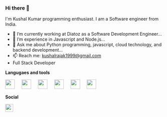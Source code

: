### Hi there 👋

I'm Kushal Kumar programming enthusiast. I am a Software engineer from India.


- 🔭 I’m currently working at Diatoz as a Software Development Engineer...
- 🌱 I’m experience in Javascript and Node.js...
- 💬 Ask me about Python programming, javascript, cloud technology, and backend development...
- 📫 Reach me: kushalrajak1999@gmail.com
- Full Stack Developer

**Langugaes and tools**


<img src="https://user-images.githubusercontent.com/97940710/217604959-9fd8a973-d8c6-4e6c-9718-f18fa48d1777.png" width="30" height="30"> &emsp; <img src="https://user-images.githubusercontent.com/97940710/217606392-689f9c46-012e-4a96-b089-dd0549e3d587.png" width="30" height="30"> &emsp; 
<img src="https://user-images.githubusercontent.com/97940710/217607008-f51630a6-c9a3-43bd-bb87-6146320bbbf8.png" width="30" height="30"> &emsp;
<img src="https://user-images.githubusercontent.com/97940710/217607437-ce0a361c-deeb-4701-8db7-567714e59b8d.svg" width="30" height="30"> &emsp; 
<img src="https://user-images.githubusercontent.com/97940710/217607652-52f2e88b-6cbe-4c41-ae31-9be4f8b9ee7d.png" width="30" height="30"> &emsp;
<img src="https://github.com/kush987/kush987/assets/97940710/4ff49a54-05a7-47d6-948a-8b640ad3b3d4.png" width="30" height="30">


**Social**

<a href= "https://www.linkedin.com/in/kushal-kumar-rajak-457b97203/"><img src="https://user-images.githubusercontent.com/97940710/217612283-2d45f917-a20d-4f5c-ae3e-c1429ec821f8.png" width ="25" height="25"></a>
